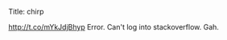 Title: chirp

<a href="http://t.co/mYkJdjBhyp">http://t.co/mYkJdjBhyp</a> Error. Can't log into stackoverflow. Gah.
